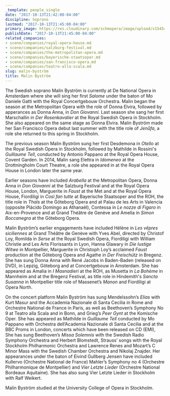 ```yaml
---
_template: people_single
date: "2017-10-13T21:42:00-04:00"
discipline: Soprano
lastmod: "2017-10-13T21:45:00-04:00"
primary_image: https://res.cloudinary.com/schmopera/image/upload/v1545409169/media/webhook-uploads/1507945323405/Malin%20Bystri%CC%82m%203%20-%20foto%20Peter%20Knutson.jpg.jpg
publishDate: "2017-10-13T21:45:00-04:00"
related_companies:
- scene/companies/royal-opera-house.md
- scene/companies/salzburg-festival.md
- scene/companies/the-metropolitan-opera.md
- scene/companies/bayerische-staatsoper.md
- scene/companies/san-francisco-opera.md
- scene/companies/teatro-alla-scala.md
slug: malin-byström
title: Malin Byström
---
```

The Swedish soprano Malin Byström is currently at De National Opera in Amsterdam where she will sing her first *Salome* under the baton of Mo Daniele Gatti with the Royal Concertgebouw Orchestra. Malin began the season at the Metropolitan Opera with the role of Donna Elvira, followed by apperances as Donna Anna, in *Don Giovanni*. Last season she sang her first Marschallin in *Der Rosenkavalier* at the Royal Swedish Opera in Stockholm. She also appeared on the same stage as Donna Elvira. Malin Byström made her San Francisco Opera debut last summer with the title role of *Jenůfa*, a role she returned to this spring in Stockholm.

The previous season Malin Byström sung her first Desdemona in *Otello* at the Royal Swedish Opera in Stockholm, followed by Mathilde in Rossini's *Guillaume Tell*, conducted by Antonio Pappano at the Royal Opera House, Covent Garden. In 2014, Malin sang Elettra in *Idomeneo* at the Drottningholm Court Theatre, a role she appeared in at the Royal Opera House in London later the same year.

Earlier seasons have included *Arabella* at the Metropolitan Opera, Donna Anna in *Don Giovanni* at the Salzburg Festival and at the Royal Opera House, London, Marguerite in *Faust* at the Met and at the Royal Opera House, Fiordiligi in *Così fan tutte* at Bayerische Staatsoper and the ROH, the title role in *Thaïs* at the Göteborg Opera and at Palau de les Arts in Valencia (opposite Plácido Domingo as Athanaël), Contessa in *Le nozze di Figaro* in Aix-en-Provence and at Grand Théâtre de Genève and Amelia in *Simon Boccanegra* at the Göteborg Opera.

Malin Byström’s earlier engagements have included Hélène in *Les vêpres siciliennes* at Grand Théâtre de Genève with Yves Abel, directed by Christof Loy, Romilda in *Serse* at the Royal Swedish Opera, Fiordiligi with William Christie and Les Arts Florissants in Lyon, Hanna Glawary in *Die lustige Witwe* in Montpellier, Marguerite in Christoph Loy’s acclaimed *Faust* production at the Göteborg Opera and Agathe in *Der Freischütz* in Bregenz. She has sung Donna Anna with René Jacobs in Baden-Baden (released on DVD), in Lepzig, Göteborg and at Concertgebouw in Amsterdam. She has appeared as Amalia in *I Masnadieri* at the ROH, as Musetta in *La Bohème* in Mannheim and at the Bregenz Festival, as title role in Hindemith's *Sancta Susanna* in Montpellier title role of Massenet’s *Manon* and Fiordiligi at Opera North.

On the concert platform Malin Byström has sung Mendelssohn’s *Elias* with Kurt Masur and the Accademia Nazionale di Santa Cecilia in Rome and Orchestre National de France in Paris, as well as Beethoven’s Symphony No 9 at Teatro alla Scala and in Bonn, and Grieg’s *Peer Gynt* at the Komische Oper. She has appeared as Mathilde in *Guillaume Tell* conducted by Mo Pappano with Orchestra dell’Academia Nazionale di Santa Cecilia and at the BBC Proms in London, concerts which have been released on CD (EMI), She has sung Beethoven’s *Missa Solemnis* with the Swedish Radio Symphony Orchestra and Herbert Blomstedt, Strauss’ songs with the Royal Stockholm Philharmonic Orchestra and Lawrence Renes and Mozart’s C Minor Mass with the Swedish Chamber Orchestra and Nikolaj Znajder. Her appearances under the baton of Eivind Gullberg Jensen have included Kullervo (Orchestre National de France) Mahler’s Symphony no 4 (Orchestre Philharmonique de Montpellier) and *Vier Letzte Lieder* (Orchestre National Bordeaux Aquitaine). She has also sung Vier Letzte Lieder in Stockholm with Ralf Weikert.

Malin Byström studied at the University College of Opera in Stockholm.